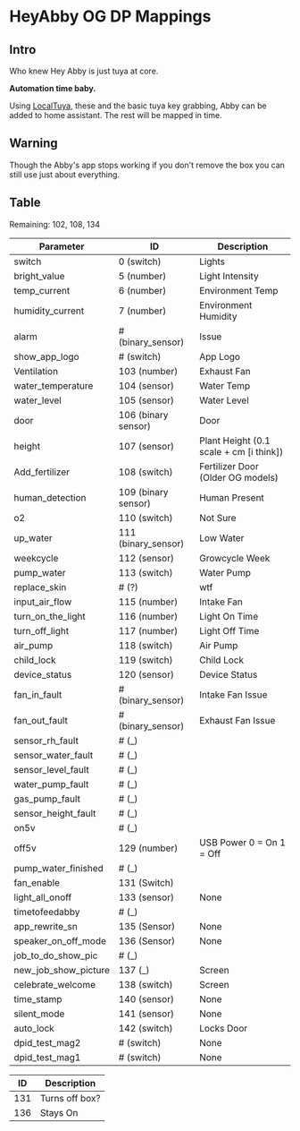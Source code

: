 # HeyAbby OG DP Mappings

## Intro

Who knew Hey Abby is just tuya at core.

**Automation time baby.**

Using [LocalTuya](https://github.com/rospogrigio/localtuya), these and the basic tuya key grabbing, Abby can be added to home assistant. The rest will be mapped in time.

## Warning

Though the Abby's app stops working if you don't remove the box you can still use just about everything.

## Table

Remaining:  102, 108, 134

| **Parameter**        | **ID**              | **Description**                         |
| -------------------- | ------------------- | --------------------------------------- |
| switch               | 0 (switch)          | Lights                                  |
| bright_value         | 5 (number)          | Light Intensity                         |
| temp_current         | 6 (number)          | Environment Temp                        |
| humidity_current     | 7 (number)          | Environment Humidity                    |
| alarm                | # (binary_sensor)   | Issue                                   |
| show_app_logo        | # (switch)          | App Logo                                |
| Ventilation          | 103 (number)        | Exhaust Fan                             |
| water_temperature    | 104 (sensor)        | Water Temp                              |
| water_level          | 105 (sensor)        | Water Level                             |
| door                 | 106 (binary sensor) | Door                                    |
| height               | 107 (sensor)        | Plant Height (0.1 scale + cm [i think]) |
| Add_fertilizer       | 108 (switch)        | Fertilizer Door (Older OG models)       |
| human_detection      | 109 (binary sensor) | Human Present                           |
| o2                   | 110 (switch)        | Not Sure                                |
| up_water             | 111 (binary_sensor) | Low Water                               |
| weekcycle            | 112 (sensor)        | Growcycle Week                          |
| pump_water           | 113 (switch)        | Water Pump                              |
| replace_skin         | # (?)               | wtf                                     |
| input_air_flow       | 115 (number)        | Intake Fan                              |
| turn_on_the_light    | 116 (number)        | Light On Time                           |
| turn_off_light       | 117 (number)        | Light Off Time                          |
| air_pump             | 118 (switch)        | Air Pump                                |
| child_lock           | 119 (switch)        | Child Lock                              |
| device_status        | 120 (sensor)        | Device Status                           |
| fan_in_fault         | # (binary_sensor)   | Intake Fan Issue                        |
| fan_out_fault        | # (binary_sensor)   | Exhaust Fan Issue                       |
| sensor_rh_fault      | # (_)               |                                         |
| sensor_water_fault   | # (_)               |                                         |
| sensor_level_fault   | # (_)               |                                         |
| water_pump_fault     | # (_)               |                                         |
| gas_pump_fault       | # (_)               |                                         |
| sensor_height_fault  | # (_)               |                                         |
| on5v                 | # (_)               |                                         |
| off5v                | 129 (number)        | USB Power 0 = On 1 = Off                |
| pump_water_finished  | # (_)               |                                         |
| fan_enable           | 131 (Switch)        |                                         |
| light_all_onoff      | 133 (sensor)        | None                                    |
| timetofeedabby       | # (_)               |                                         |
| app_rewrite_sn       | 135 (Sensor)        | None                                    |
| speaker_on_off_mode  | 136 (Sensor)        | None                                    |
| job_to_do_show_pic   | # (_)               |                                         |
| new_job_show_picture | 137 (_)             | Screen                                  |
| celebrate_welcome    | 138 (switch)        | Screen                                  |
| time_stamp           | 140 (sensor)        | None                                    |
| silent_mode          | 141 (sensor)        | None                                    |
| auto_lock            | 142 (switch)        | Locks Door                              |
| dpid_test_mag2       | # (switch)          | None                                    |
| dpid_test_mag1       | # (switch)          | None                                    |

| **ID** | **Description** |
| ------ | --------------- |
| 131    | Turns off box?  |
| 136    | Stays On        |

